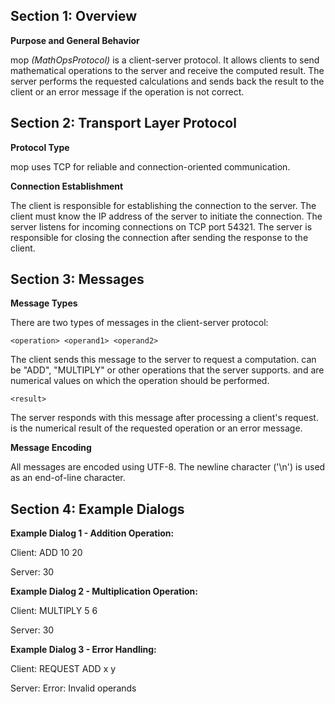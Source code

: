 ## Section 1: Overview

**Purpose and General Behavior**

mop _(MathOpsProtocol)_ is a client-server protocol. It allows clients to send mathematical operations to the server and
receive the computed result. The server performs the requested calculations and sends back the result to the client or
an error message if the operation is not correct.

## Section 2: Transport Layer Protocol

**Protocol Type**

mop uses TCP for reliable and connection-oriented communication.

**Connection Establishment**

The client is responsible for establishing the connection to the server.
The client must know the IP address of the server to initiate the connection.
The server listens for incoming connections on TCP port 54321.
The server is responsible for closing the connection after sending the response to the client.

## Section 3: Messages
**Message Types**

There are two types of messages in the client-server protocol:

`<operation> <operand1> <operand2>`

The client sends this message to the server to request a computation.
<operation> can be "ADD", "MULTIPLY" or other operations that the server supports.
<operand1> and <operand2> are numerical values on which the operation should be performed.

`<result>`

The server responds with this message after processing a client's request.
<result> is the numerical result of the requested operation or an error message.

**Message Encoding**

All messages are encoded using UTF-8.
The newline character ('\n') is used as an end-of-line character.

## Section 4: Example Dialogs
**Example Dialog 1 - Addition Operation:**

Client: ADD 10 20

Server: 30

**Example Dialog 2 - Multiplication Operation:**

Client: MULTIPLY 5 6

Server: 30

**Example Dialog 3 - Error Handling:**

Client: REQUEST ADD x y

Server: Error: Invalid operands